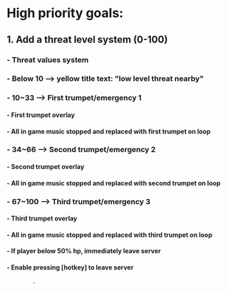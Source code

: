 # High priority goals:
## 1. Add a threat level system (0-100)
###     - Threat values system
###     - Below 10 --> yellow title text: "low level threat nearby"
###     - 10~33 --> First trumpet/emergency 1
####        - First trumpet overlay
####        - All in game music stopped and replaced with first trumpet on loop
###     - 34~66 --> Second trumpet/emergency 2
####        - Second trumpet overlay
####        - All in game music stopped and replaced with second trumpet on loop
###     - 67~100 --> Third trumpet/emergency 3
####        - Third trumpet overlay
####        - All in game music stopped and replaced with third trumpet on loop
####        - If player below 50% hp, immediately leave server
####        - Enable pressing [hotkey] to leave server
        
            
            - 
